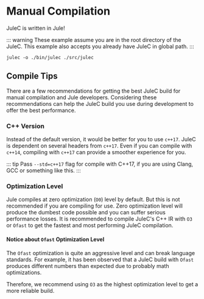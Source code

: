 # Manual Compilation
JuleC is written in Jule!

::: warning
These example assume you are in the root directory of the JuleC.
This example also accepts you already have JuleC in global path.
:::

```
julec -o ./bin/julec ./src/julec
```

## Compile Tips

There are a few recommendations for getting the best JuleC build for manual compilation and Jule developers.
Considering these recommendations can help the JuleC build you use during development to offer the best performance.

### C++ Version

Instead of the default version, it would be better for you to use ``c++17``.
JuleC is dependent on several headers from ``c++17``.
Even if you can compile with ``c++14``, compiling with ``c++17`` can provide a smoother experience for you.

::: tip
Pass ``--std=c++17`` flag for compile with C++17, if you are using Clang, GCC or something like this.
:::

### Optimization Level

Jule compiles at zero optimization (``O0``) level by default.
But this is not recommended if you are compiling for use.
Zero optimization level will produce the dumbest code possible and you can suffer serious performance losses.
It is recommended to compile JuleC's C++ IR with ``O3`` or ``Ofast`` to get the fastest and most performing JuleC compilation.

#### Notice about `Ofast` Optimization Level

The `Ofast` optimization is quite an aggressive level and can break language standards. For example, it has been observed that a JuleC build with `Ofast` produces different numbers than expected due to probably math optimizations.

Therefore, we recommend using `O3` as the highest optimization level to get a more reliable build.
